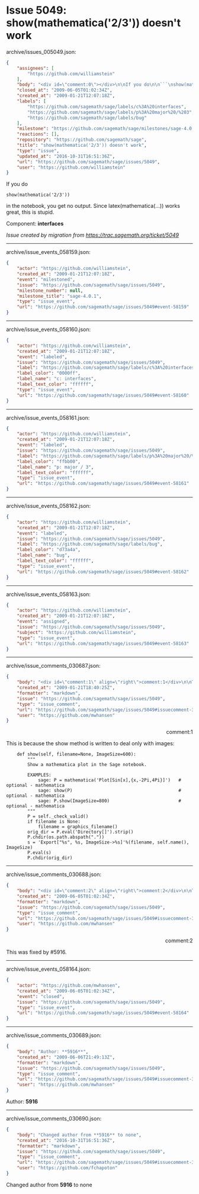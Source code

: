 # Issue 5049: show(mathematica('2/3')) doesn't work

archive/issues_005049.json:
```json
{
    "assignees": [
        "https://github.com/williamstein"
    ],
    "body": "<div id=\"comment:0\"></div>\n\nIf you do\n\n```\nshow(mathematica('2/3'))\n```\n\nin the notebook, you get no output.  Since latex(mathematica(...)) works great, this is stupid. \n\nComponent: **interfaces**\n\n_Issue created by migration from https://trac.sagemath.org/ticket/5049_\n\n",
    "closed_at": "2009-06-05T01:02:34Z",
    "created_at": "2009-01-21T12:07:18Z",
    "labels": [
        "https://github.com/sagemath/sage/labels/c%3A%20interfaces",
        "https://github.com/sagemath/sage/labels/p%3A%20major%20/%203",
        "https://github.com/sagemath/sage/labels/bug"
    ],
    "milestone": "https://github.com/sagemath/sage/milestones/sage-4.0.1",
    "reactions": [],
    "repository": "https://github.com/sagemath/sage",
    "title": "show(mathematica('2/3')) doesn't work",
    "type": "issue",
    "updated_at": "2016-10-31T16:51:36Z",
    "url": "https://github.com/sagemath/sage/issues/5049",
    "user": "https://github.com/williamstein"
}
```
<div id="comment:0"></div>

If you do

```
show(mathematica('2/3'))
```

in the notebook, you get no output.  Since latex(mathematica(...)) works great, this is stupid. 

Component: **interfaces**

_Issue created by migration from https://trac.sagemath.org/ticket/5049_





---

archive/issue_events_058159.json:
```json
{
    "actor": "https://github.com/williamstein",
    "created_at": "2009-01-21T12:07:18Z",
    "event": "milestoned",
    "issue": "https://github.com/sagemath/sage/issues/5049",
    "milestone_number": null,
    "milestone_title": "sage-4.0.1",
    "type": "issue_event",
    "url": "https://github.com/sagemath/sage/issues/5049#event-58159"
}
```



---

archive/issue_events_058160.json:
```json
{
    "actor": "https://github.com/williamstein",
    "created_at": "2009-01-21T12:07:18Z",
    "event": "labeled",
    "issue": "https://github.com/sagemath/sage/issues/5049",
    "label": "https://github.com/sagemath/sage/labels/c%3A%20interfaces",
    "label_color": "0000ff",
    "label_name": "c: interfaces",
    "label_text_color": "ffffff",
    "type": "issue_event",
    "url": "https://github.com/sagemath/sage/issues/5049#event-58160"
}
```



---

archive/issue_events_058161.json:
```json
{
    "actor": "https://github.com/williamstein",
    "created_at": "2009-01-21T12:07:18Z",
    "event": "labeled",
    "issue": "https://github.com/sagemath/sage/issues/5049",
    "label": "https://github.com/sagemath/sage/labels/p%3A%20major%20/%203",
    "label_color": "ffbb00",
    "label_name": "p: major / 3",
    "label_text_color": "ffffff",
    "type": "issue_event",
    "url": "https://github.com/sagemath/sage/issues/5049#event-58161"
}
```



---

archive/issue_events_058162.json:
```json
{
    "actor": "https://github.com/williamstein",
    "created_at": "2009-01-21T12:07:18Z",
    "event": "labeled",
    "issue": "https://github.com/sagemath/sage/issues/5049",
    "label": "https://github.com/sagemath/sage/labels/bug",
    "label_color": "d73a4a",
    "label_name": "bug",
    "label_text_color": "ffffff",
    "type": "issue_event",
    "url": "https://github.com/sagemath/sage/issues/5049#event-58162"
}
```



---

archive/issue_events_058163.json:
```json
{
    "actor": "https://github.com/williamstein",
    "created_at": "2009-01-21T12:07:18Z",
    "event": "assigned",
    "issue": "https://github.com/sagemath/sage/issues/5049",
    "subject": "https://github.com/williamstein",
    "type": "issue_event",
    "url": "https://github.com/sagemath/sage/issues/5049#event-58163"
}
```



---

archive/issue_comments_030687.json:
```json
{
    "body": "<div id=\"comment:1\" align=\"right\">comment:1</div>\n\nThis is because the show method is written to deal only with images:\n\n```\n    def show(self, filename=None, ImageSize=600):\n        \"\"\"\n        Show a mathematica plot in the Sage notebook.\n\n        EXAMPLES:\n            sage: P = mathematica('Plot[Sin[x],{x,-2Pi,4Pi}]')   # optional - mathematica\n            sage: show(P)                                        # optional - mathematica\n            sage: P.show(ImageSize=800)                          # optional - mathematica\n        \"\"\"\n        P = self._check_valid()\n        if filename is None:\n            filename = graphics_filename()\n        orig_dir = P.eval('Directory[]').strip()\n        P.chdir(os.path.abspath(\".\"))\n        s = 'Export[\"%s\", %s, ImageSize->%s]'%(filename, self.name(), ImageSize)\n        P.eval(s)\n        P.chdir(orig_dir)\n```",
    "created_at": "2009-01-21T18:40:25Z",
    "formatter": "markdown",
    "issue": "https://github.com/sagemath/sage/issues/5049",
    "type": "issue_comment",
    "url": "https://github.com/sagemath/sage/issues/5049#issuecomment-30687",
    "user": "https://github.com/mwhansen"
}
```

<div id="comment:1" align="right">comment:1</div>

This is because the show method is written to deal only with images:

```
    def show(self, filename=None, ImageSize=600):
        """
        Show a mathematica plot in the Sage notebook.

        EXAMPLES:
            sage: P = mathematica('Plot[Sin[x],{x,-2Pi,4Pi}]')   # optional - mathematica
            sage: show(P)                                        # optional - mathematica
            sage: P.show(ImageSize=800)                          # optional - mathematica
        """
        P = self._check_valid()
        if filename is None:
            filename = graphics_filename()
        orig_dir = P.eval('Directory[]').strip()
        P.chdir(os.path.abspath("."))
        s = 'Export["%s", %s, ImageSize->%s]'%(filename, self.name(), ImageSize)
        P.eval(s)
        P.chdir(orig_dir)
```



---

archive/issue_comments_030688.json:
```json
{
    "body": "<div id=\"comment:2\" align=\"right\">comment:2</div>\n\nThis was fixed by #5916.",
    "created_at": "2009-06-05T01:02:34Z",
    "formatter": "markdown",
    "issue": "https://github.com/sagemath/sage/issues/5049",
    "type": "issue_comment",
    "url": "https://github.com/sagemath/sage/issues/5049#issuecomment-30688",
    "user": "https://github.com/mwhansen"
}
```

<div id="comment:2" align="right">comment:2</div>

This was fixed by #5916.



---

archive/issue_events_058164.json:
```json
{
    "actor": "https://github.com/mwhansen",
    "created_at": "2009-06-05T01:02:34Z",
    "event": "closed",
    "issue": "https://github.com/sagemath/sage/issues/5049",
    "type": "issue_event",
    "url": "https://github.com/sagemath/sage/issues/5049#event-58164"
}
```



---

archive/issue_comments_030689.json:
```json
{
    "body": "Author: **5916**",
    "created_at": "2009-06-06T21:49:13Z",
    "formatter": "markdown",
    "issue": "https://github.com/sagemath/sage/issues/5049",
    "type": "issue_comment",
    "url": "https://github.com/sagemath/sage/issues/5049#issuecomment-30689",
    "user": "https://github.com/mwhansen"
}
```

Author: **5916**



---

archive/issue_comments_030690.json:
```json
{
    "body": "Changed author from **5916** to none",
    "created_at": "2016-10-31T16:51:36Z",
    "formatter": "markdown",
    "issue": "https://github.com/sagemath/sage/issues/5049",
    "type": "issue_comment",
    "url": "https://github.com/sagemath/sage/issues/5049#issuecomment-30690",
    "user": "https://github.com/fchapoton"
}
```

Changed author from **5916** to none
